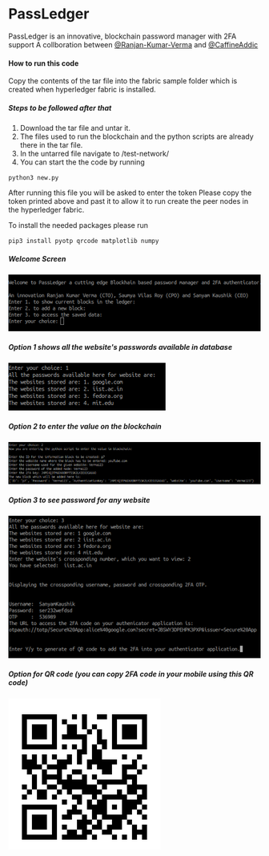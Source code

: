 # PassLedger
PassLedger is an innovative, blockchain password manager with 2FA support
A collboration between <a href="https://github.com/Ranjan-Kumar-Verma" target="_blank">@Ranjan-Kumar-Verma</a> and <a href="https://github.com/CaffineAddic" target="_blank">@CaffineAddic</a>

#### How to run this code
Copy the contents of the tar file into the fabric sample folder which is created when hyperledger fabric is installed.
##### Steps to be followed after that
1. Download the tar file and untar it.
2. The files used to run the blockchain and the python scripts are already there in the tar file.
3. In the untarred file navigate to /test-network/
4. You can start the the code by running 


```shell
python3 new.py
```

After running this file you will be asked to enter the token 
Please copy the token printed above and past it to allow it to run create the peer nodes in the hyperledger fabric.

To install the needed packages please run 

```shell 
pip3 install pyotp qrcode matplotlib numpy
```
##### Welcome Screen
![Welcome Screen](Screenshots/img1.png)

##### Option 1 shows all the website's passwords available in database
![Option 1](Screenshots/img2.png)

##### Option 2 to enter the value on the blockchain
![Option 2](Screenshots/img3.png)

##### Option 3 to see password for any website 
![Option 3](Screenshots/img4.png)

##### Option for QR code (you can copy 2FA code in your mobile using this QR code)
![QR Code](Screenshots/qr.png)


